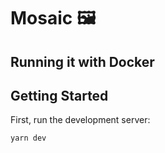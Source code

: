 # Mosaic 🖼️

## Running it with Docker

## Getting Started

First, run the development server:

```bash
yarn dev
```

